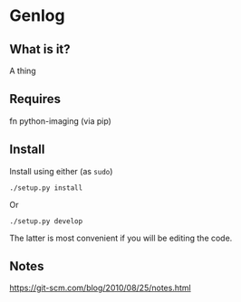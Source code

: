 # Genlog

## What is it?

A thing

## Requires

fn
python-imaging (via pip)

## Install

Install using either (as `sudo`)

  `./setup.py install`

Or

  `./setup.py develop`

The latter is most convenient if you will be editing the code.

## Notes

https://git-scm.com/blog/2010/08/25/notes.html

